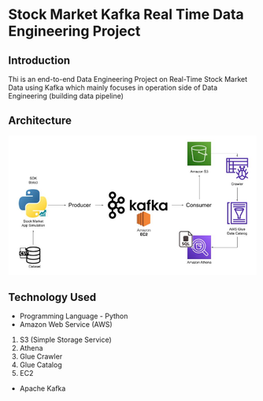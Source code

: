# Stock Market Kafka Real Time Data Engineering Project

## Introduction 
Thi is an end-to-end Data Engineering Project on Real-Time Stock Market Data using Kafka which mainly focuses in operation side of Data Engineering (building data pipeline) 

## Architecture 
<img src="Architecture.jpg">

## Technology Used
- Programming Language - Python
- Amazon Web Service (AWS)
1. S3 (Simple Storage Service)
2. Athena
3. Glue Crawler
4. Glue Catalog
5. EC2
- Apache Kafka


